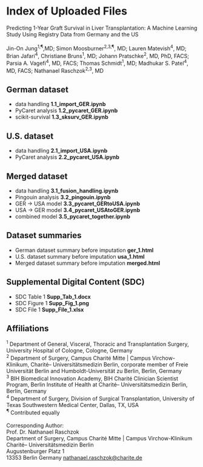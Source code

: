 # Index of Uploaded Files
Predicting 1-Year Graft Survival in Liver Transplantation: A Machine Learning Study Using Registry Data from Germany and the US
<br>
<br>
Jin-On Jung<sup>1,¶</sup>,MD; Simon Moosburner<sup>2,3,¶</sup>, MD; Lauren Matevish<sup>4</sup>, MD; Brian Jafari<sup>4</sup>, Christiane Bruns<sup>1</sup>, MD; Johann Pratschke<sup>2</sup>, MD, PhD, FACS; Parsia A. Vagefi<sup>4</sup>, MD, FACS; Thomas Schmidt<sup>1</sup>, MD; Madhukar S. Patel<sup>4</sup>, MD, FACS; Nathanael Raschzok<sup>2,3</sup>, MD

## German dataset
- data handling	**1.1_import_GER.ipynb**
- PyCaret analysis	**1.2_pycaret_GER.ipynb**
- scikit-survival	**1.3_sksurv_GER.ipynb**

## U.S. dataset
- data handling	**2.1_import_USA.ipynb**
- PyCaret analysis	**2.2_pycaret_USA.ipynb**

## Merged dataset
- data handling	**3.1_fusion_handling.ipynb**
- Pingouin analysis	**3.2_pingouin.ipynb**
- GER → USA model	**3.3_pycaret_GERtoUSA.ipynb**
- USA → GER model	**3.4_pycaret_USAtoGER.ipynb**
- combined model	**3.5_pycaret_together.ipynb**

## Dataset summaries
- German dataset summary before imputation	**ger_1.html**
- U.S. dataset summary before imputation	**usa_1.html**
- Merged dataset summary before imputation	**merged.html**

## Supplemental Digital Content (SDC)
- SDC Table 1	**Supp_Tab_1.docx**
- SDC Figure 1	**Supp_Fig_1.png**
- SDC File 1	**Supp_File_1.xlsx**

## Affiliations
<sup>1</sup>	Department of General, Visceral, Thoracic and Transplantation Surgery, University Hospital of Cologne, Cologne, Germany
<br>
<sup>2</sup>	Department of Surgery, Campus Charité Mitte | Campus Virchow-Klinikum, Charité– Universitätsmedizin Berlin, corporate member of Freie Universität Berlin and Humboldt-Universität zu Berlin, Berlin, Germany
<br>
<sup>3</sup>	BIH Biomedical Innovation Academy, BIH Charité Clinician Scientist Program, Berlin Institute of Health at Charité– Universitätsmedizin Berlin, Berlin, Germany
<br>
<sup>4</sup>	Department of Surgery, Division of Surgical Transplantation, University of Texas Southwestern Medical Center, Dallas, TX, USA
<br>
<sup>¶</sup>	Contributed equally	
<br>
<br>
Corresponding Author: 
<br>
Prof. Dr. Nathanael Raschzok
<br>
Department of Surgery, Campus Charité Mitte | Campus Virchow-Klinikum
<br>
Charité– Universitätsmedizin Berlin
<br>
Augustenburger Platz 1
<br>
13353 Berlin
Germany
nathanael.raschzok@charite.de
